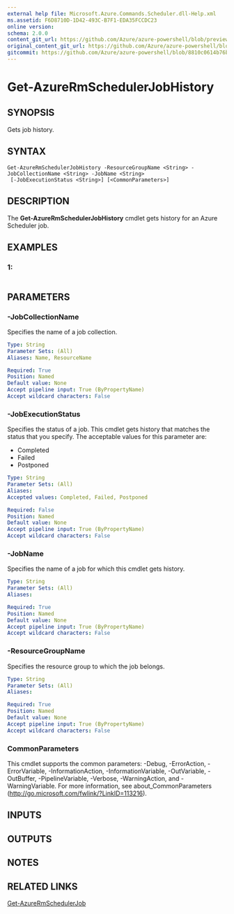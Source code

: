 ```yaml
---
external help file: Microsoft.Azure.Commands.Scheduler.dll-Help.xml
ms.assetid: F6D8710D-1D42-493C-B7F1-EDA35FCCDC23
online version:
schema: 2.0.0
content_git_url: https://github.com/Azure/azure-powershell/blob/preview/src/ResourceManager/Scheduler/Commands.Scheduler/help/Get-AzureRmSchedulerJobHistory.md
original_content_git_url: https://github.com/Azure/azure-powershell/blob/preview/src/ResourceManager/Scheduler/Commands.Scheduler/help/Get-AzureRmSchedulerJobHistory.md
gitcommit: https://github.com/Azure/azure-powershell/blob/8810c0614b76be8d014616888a4ae7733a452af9
---
```


# Get-AzureRmSchedulerJobHistory

## SYNOPSIS
Gets job history.

## SYNTAX

```
Get-AzureRmSchedulerJobHistory -ResourceGroupName <String> -JobCollectionName <String> -JobName <String>
 [-JobExecutionStatus <String>] [<CommonParameters>]
```

## DESCRIPTION
The **Get-AzureRmSchedulerJobHistory** cmdlet gets history for an Azure Scheduler job.

## EXAMPLES

### 1:
```

```

## PARAMETERS

### -JobCollectionName
Specifies the name of a job collection.

```yaml
Type: String
Parameter Sets: (All)
Aliases: Name, ResourceName

Required: True
Position: Named
Default value: None
Accept pipeline input: True (ByPropertyName)
Accept wildcard characters: False
```

### -JobExecutionStatus
Specifies the status of a job.
This cmdlet gets history that matches the status that you specify.
The acceptable values for this parameter are:

- Completed 
- Failed 
- Postponed

```yaml
Type: String
Parameter Sets: (All)
Aliases: 
Accepted values: Completed, Failed, Postponed

Required: False
Position: Named
Default value: None
Accept pipeline input: True (ByPropertyName)
Accept wildcard characters: False
```

### -JobName
Specifies the name of a job for which this cmdlet gets history.

```yaml
Type: String
Parameter Sets: (All)
Aliases: 

Required: True
Position: Named
Default value: None
Accept pipeline input: True (ByPropertyName)
Accept wildcard characters: False
```

### -ResourceGroupName
Specifies the resource group to which the job belongs.

```yaml
Type: String
Parameter Sets: (All)
Aliases: 

Required: True
Position: Named
Default value: None
Accept pipeline input: True (ByPropertyName)
Accept wildcard characters: False
```

### CommonParameters
This cmdlet supports the common parameters: -Debug, -ErrorAction, -ErrorVariable, -InformationAction, -InformationVariable, -OutVariable, -OutBuffer, -PipelineVariable, -Verbose, -WarningAction, and -WarningVariable. For more information, see about_CommonParameters (http://go.microsoft.com/fwlink/?LinkID=113216).

## INPUTS

## OUTPUTS

## NOTES

## RELATED LINKS

[Get-AzureRmSchedulerJob](./Get-AzureRmSchedulerJob.md)


